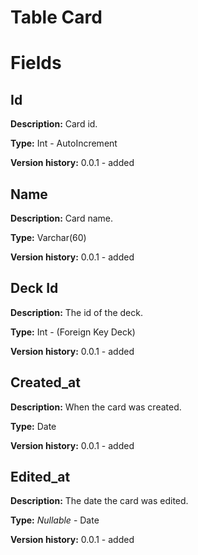 # Table Card

# Fields

## Id
**Description:** Card id.

**Type:** Int - AutoIncrement

**Version history:** 0.0.1 - added

## Name
**Description:** Card name.

**Type:** Varchar(60)

**Version history:** 0.0.1 - added

## Deck Id
**Description:** The id of the deck.

**Type:** Int - (Foreign Key Deck)

**Version history:** 0.0.1 - added

## Created_at
**Description:** When the card was created.

**Type:** Date

**Version history:** 0.0.1 - added

## Edited_at
**Description:** The date the card was edited.

**Type:** _Nullable_ - Date

**Version history:** 0.0.1 - added
